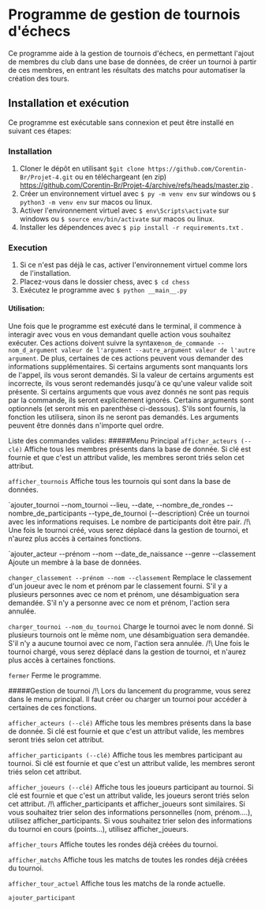 # Programme de gestion de tournois d'échecs

Ce programme aide à la gestion de tournois d'échecs, en permettant l'ajout de membres du club dans une base de données, de créer un tournoi à partir de ces membres, en entrant les résultats des matchs pour automatiser la création des tours.

## Installation et exécution

Ce programme est exécutable sans connexion et peut être installé en suivant ces étapes:

### Installation
1. Cloner le dépôt en utilisant `$git clone https://github.com/Corentin-Br/Projet-4.git` ou en téléchargeant (en zip) https://github.com/Corentin-Br/Projet-4/archive/refs/heads/master.zip .
2. Créer un environnement virtuel avec `$ py -m venv env` sur windows ou `$ python3 -m venv env` sur macos ou linux.
3. Activer l'environnement virtuel avec `$ env\Scripts\activate` sur windows ou `$ source env/bin/activate` sur macos ou linux.
4. Installer les dépendences avec `$ pip install -r requirements.txt` .

### Execution
1. Si ce n'est pas déjà le cas, activer l'environnement virtuel comme lors de l'installation.
2. Placez-vous dans le dossier chess, avec `$ cd chess`
3. Exécutez le programme avec `$ python __main__.py`

#### Utilisation:
Une fois que le programme est exécuté dans le terminal, il commence à interagir avec vous en vous demandant quelle action vous souhaitez exécuter.
Ces actions doivent suivre la syntaxe```nom_de_commande --nom_d_argument valeur de l'argument --autre_argument valeur de l'autre argument```.
De plus, certaines de ces actions peuvent vous demander des informations supplémentaires.
Si certains arguments sont manquants lors de l'appel, ils vous seront demandés.
Si la valeur de certains arguments est incorrecte, ils vous seront redemandés jusqu'à ce qu'une valeur valide soit présente.
Si certains arguments que vous avez donnés ne sont pas requis par la commande, ils seront explicitement ignorés.
Certains arguments sont optionnels (et seront mis en parenthèse ci-dessous). S'ils sont fournis, la fonction les utilisera, sinon ils ne seront pas demandés.
Les arguments peuvent être donnés dans n'importe quel ordre.


Liste des commandes valides:
#####Menu Principal
`afficher_acteurs (--clé)`
Affiche tous les membres présents dans la base de donnée.
Si clé est fournie et que c'est un attribut valide, les membres seront triés selon cet attribut.

`afficher_tournois`
Affiche tous les tournois qui sont dans la base de données.

`ajouter_tournoi --nom_tournoi --lieu, --date, --nombre_de_rondes --nombre_de_participants --type_de_tournoi (--description)
Crée un tournoi avec les informations requises.
Le nombre de participants doit être pair.
/!\ Une fois le tournoi créé, vous serez déplacé dans la gestion de tournoi, et n'aurez plus accès à certaines fonctions.

`ajouter_acteur --prénom --nom --date_de_naissance --genre --classement
Ajoute un membre à la base de données.

`changer_classement --prénom --nom --classement`
Remplace le classement d'un joueur avec le nom et prénom par le classement fourni.
S'il y a plusieurs personnes avec ce nom et prénom, une désambiguation sera demandée.
S'il n'y a personne avec ce nom et prénom, l'action sera annulée.

`charger_tournoi --nom_du_tournoi`
Charge le tournoi avec le nom donné.
Si plusieurs tournois ont le même nom, une désambiguation sera demandée.
S'il n'y a aucune tournoi avec ce nom, l'action sera annulée.
/!\ Une fois le tournoi chargé, vous serez déplacé dans la gestion de tournoi, et n'aurez plus accès à certaines fonctions.

`fermer`
Ferme le programme.

#####Gestion de tournoi
/!\ Lors du lancement du programme, vous serez dans le menu principal. Il faut créer ou charger un tournoi pour accéder à certaines de ces fonctions.

`afficher_acteurs (--clé)`
Affiche tous les membres présents dans la base de donnée.
Si clé est fournie et que c'est un attribut valide, les membres seront triés selon cet attribut.

`afficher_participants (--clé)`
Affiche tous les membres participant au tournoi.
Si clé est fournie et que c'est un attribut valide, les membres seront triés selon cet attribut.

`afficher_joueurs (--clé)`
Affiche tous les joueurs participant au tournoi.
Si clé est fournie et que c'est un attribut valide, les joueurs seront triés selon cet attribut.
/!\ afficher_participants et afficher_joueurs sont similaires. Si vous souhaitez trier selon des informations personnelles (nom, prénom....), utilisez afficher_participants. Si vous souhaitez trier selon des informations du tournoi en cours (points...), utilisez afficher_joueurs.

`afficher_tours`
Affiche toutes les rondes déjà créées du tournoi.

`afficher_matchs`
Affiche tous les matchs de toutes les rondes déjà créées du tournoi.

`afficher_tour_actuel`
Affiche tous les matchs de la ronde actuelle.

`ajouter_participant`



